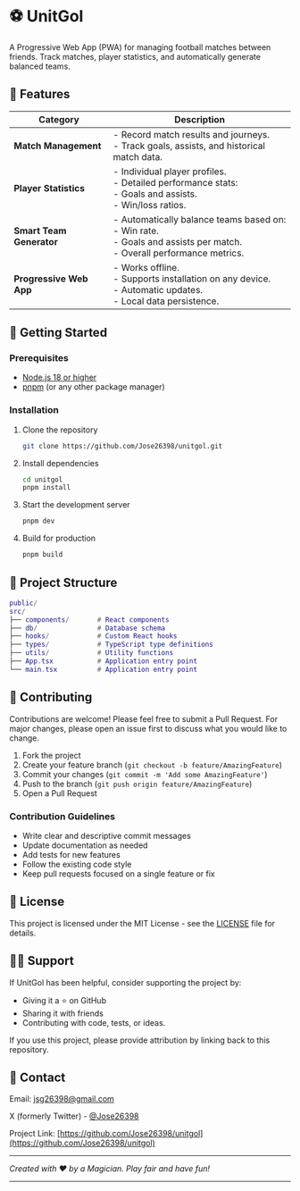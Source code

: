 # ⚽ UnitGol

A Progressive Web App (PWA) for managing football matches between friends. Track matches, player statistics, and automatically generate balanced teams.

## 🌟 Features

| **Category**          | **Description**                                                                                      |
|-----------------------|--------------------------------------------------------------------------------------------------|
| **Match Management**   | - Record match results and journeys.<br>- Track goals, assists, and historical match data.         |
| **Player Statistics**  | - Individual player profiles.<br>- Detailed performance stats:<br>  - Goals and assists.<br>  - Win/loss ratios. |
| **Smart Team Generator** | - Automatically balance teams based on:<br>  - Win rate.<br>  - Goals and assists per match.<br>  - Overall performance metrics. |
| **Progressive Web App**| - Works offline.<br>- Supports installation on any device.<br>- Automatic updates.<br>- Local data persistence. |

## 🚀 Getting Started

### Prerequisites

- [Node.js 18 or higher](https://nodejs.org/en/)
- [pnpm](https://pnpm.io/) (or any other package manager)

### Installation

1. Clone the repository

    ```bash
    git clone https://github.com/Jose26398/unitgol.git
    ```

2. Install dependencies

    ```bash
    cd unitgol
    pnpm install
    ```

3. Start the development server

    ```bash
    pnpm dev
    ```

4. Build for production

    ```bash
    pnpm build
    ```

## 📁 Project Structure

```lua
public/
src/
├── components/       # React components
├── db/               # Database schema
├── hooks/            # Custom React hooks
├── types/            # TypeScript type definitions
├── utils/            # Utility functions
├── App.tsx           # Application entry point
└── main.tsx          # Application entry point
```

## 🤝 Contributing

Contributions are welcome! Please feel free to submit a Pull Request. For major changes, please open an issue first to discuss what you would like to change.

1. Fork the project
2. Create your feature branch (`git checkout -b feature/AmazingFeature`)
3. Commit your changes (`git commit -m 'Add some AmazingFeature'`)
4. Push to the branch (`git push origin feature/AmazingFeature`)
5. Open a Pull Request

### Contribution Guidelines

- Write clear and descriptive commit messages
- Update documentation as needed
- Add tests for new features
- Follow the existing code style
- Keep pull requests focused on a single feature or fix

## 📝 License

This project is licensed under the MIT License - see the [LICENSE](LICENSE) file for details.

## 🙋‍♂️ Support

If UnitGol has been helpful, consider supporting the project by:

- Giving it a ⭐ on GitHub
- Sharing it with friends
- Contributing with code, tests, or ideas.

If you use this project, please provide attribution by linking back to this repository.

## 📧 Contact

Email: <jsg26398@gmail.com>

X (formerly Twitter) - [@Jose26398](https://x.com/Jose26398)

Project Link: [https://github.com/Jose26398/unitgol](https://github.com/Jose26398/unitgol)

---

_Created with ❤️ by a Magician. Play fair and have fun!_

---
